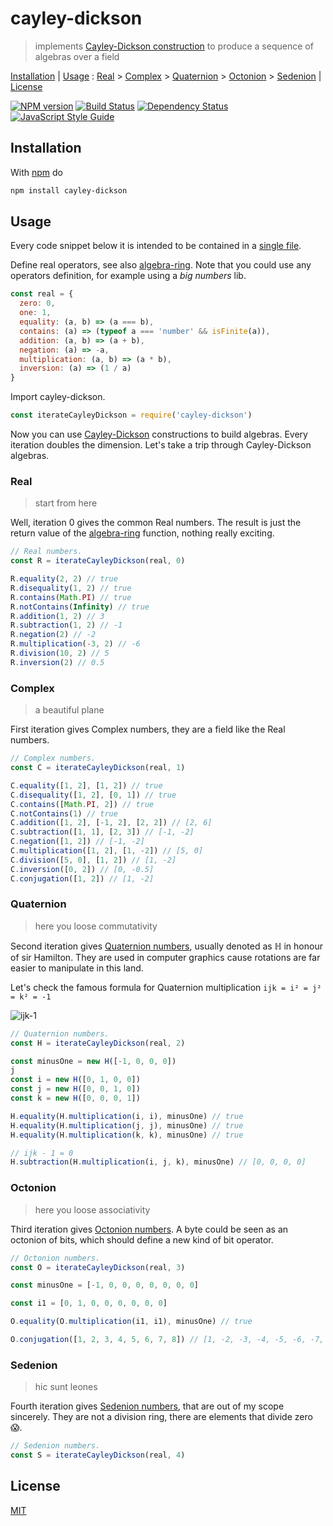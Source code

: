 # cayley-dickson

> implements [Cayley-Dickson construction][Cayley-Dickson] to produce a sequence of algebras over a field

[Installation](#installation) |
[Usage](#usage) :
[Real](#real) >
[Complex](#complex) >
[Quaternion](#quaternion) >
[Octonion](#octonion) >
[Sedenion](#sedenion) |
[License](#license)

[![NPM version](https://badge.fury.io/js/cayley-dickson.svg)](http://badge.fury.io/js/cayley-dickson)
[![Build Status](https://travis-ci.org/fibo/cayley-dickson.svg?branch=master)](https://travis-ci.org/fibo/cayley-dickson?branch=master)
[![Dependency Status](https://gemnasium.com/fibo/cayley-dickson.svg)](https://gemnasium.com/fibo/cayley-dickson)
[![JavaScript Style Guide](https://img.shields.io/badge/code_style-standard-brightgreen.svg)](https://standardjs.com)

## Installation

With [npm](https://www.npmjs.com) do

```bash
npm install cayley-dickson
```

## Usage

Every code snippet below it is intended to be contained in a [single file](https://github.com/fibo/cayley-dickson/blob/master/test.js).

Define real operators, see also [algebra-ring]. Note that you could use any operators definition, for example using a *big numbers* lib.

```javascript
const real = {
  zero: 0,
  one: 1,
  equality: (a, b) => (a === b),
  contains: (a) => (typeof a === 'number' && isFinite(a)),
  addition: (a, b) => (a + b),
  negation: (a) => -a,
  multiplication: (a, b) => (a * b),
  inversion: (a) => (1 / a)
}
```

Import cayley-dickson.

```javascript
const iterateCayleyDickson = require('cayley-dickson')
```

Now you can use [Cayley-Dickson] constructions to build algebras.
Every iteration doubles the dimension.
Let's take a trip through Cayley-Dickson algebras.

### Real

> start from here

Well, iteration 0 gives the common Real numbers. The result is just the return value of the [algebra-ring] function, nothing really exciting.

```javascript
// Real numbers.
const R = iterateCayleyDickson(real, 0)

R.equality(2, 2) // true
R.disequality(1, 2) // true
R.contains(Math.PI) // true
R.notContains(Infinity) // true
R.addition(1, 2) // 3
R.subtraction(1, 2) // -1
R.negation(2) // -2
R.multiplication(-3, 2) // -6
R.division(10, 2) // 5
R.inversion(2) // 0.5
```

### Complex

> a beautiful plane

First iteration gives Complex numbers, they are a field like the Real numbers.

```javascript
// Complex numbers.
const C = iterateCayleyDickson(real, 1)

C.equality([1, 2], [1, 2]) // true
C.disequality([1, 2], [0, 1]) // true
C.contains([Math.PI, 2]) // true
C.notContains(1) // true
C.addition([1, 2], [-1, 2], [2, 2]) // [2, 6]
C.subtraction([1, 1], [2, 3]) // [-1, -2]
C.negation([1, 2]) // [-1, -2]
C.multiplication([1, 2], [1, -2]) // [5, 0]
C.division([5, 0], [1, 2]) // [1, -2]
C.inversion([0, 2]) // [0, -0.5]
C.conjugation([1, 2]) // [1, -2]
```

### Quaternion

> here you loose commutativity

Second iteration gives [Quaternion numbers](https://en.wikipedia.org/wiki/Quaternion),
usually denoted as ℍ in honour of sir Hamilton.
They are used in computer graphics cause rotations are far easier to manipulate in this land.

Let's check the famous formula for Quaternion multiplication `ijk = i² = j² = k² = -1`

![ijk-1]

```javascript
// Quaternion numbers.
const H = iterateCayleyDickson(real, 2)

const minusOne = new H([-1, 0, 0, 0])
j
const i = new H([0, 1, 0, 0])
const j = new H([0, 0, 1, 0])
const k = new H([0, 0, 0, 1])

H.equality(H.multiplication(i, i), minusOne) // true
H.equality(H.multiplication(j, j), minusOne) // true
H.equality(H.multiplication(k, k), minusOne) // true

// ijk - 1 = 0
H.subtraction(H.multiplication(i, j, k), minusOne) // [0, 0, 0, 0]
```

### Octonion

> here you loose associativity

Third iteration gives [Octonion numbers](https://en.wikipedia.org/wiki/Octonion).
A byte could be seen as an octonion of bits, which should define a new kind of bit operator.

```javascript
// Octonion numbers.
const O = iterateCayleyDickson(real, 3)

const minusOne = [-1, 0, 0, 0, 0, 0, 0, 0]

const i1 = [0, 1, 0, 0, 0, 0, 0, 0]

O.equality(O.multiplication(i1, i1), minusOne) // true

O.conjugation([1, 2, 3, 4, 5, 6, 7, 8]) // [1, -2, -3, -4, -5, -6, -7, -8]
```

### Sedenion

> hic sunt leones

Fourth iteration gives [Sedenion numbers](https://en.wikipedia.org/wiki/Sedenion),
that are out of my scope sincerely. They are not a division ring, there are elements that divide zero 😱.

```javascript
// Sedenion numbers.
const S = iterateCayleyDickson(real, 4)
```

## License

[MIT](http://g14n.info/mit-license)

[Cayley-Dickson]: https://en.wikipedia.org/wiki/Cayley%E2%80%93Dickson_construction "Cayley-Dickson construction"
[algebra-ring]: http://npm.im/algebra-ring "algebra-ring"
[ijk-1]: http://i.stack.imgur.com/eYs5r.jpg "ijk-1"
